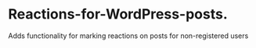 # Reactions-for-WordPress-posts.
Adds functionality for marking reactions on posts for non-registered users
